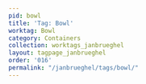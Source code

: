 ```yaml
---
pid: bowl
title: 'Tag: Bowl'
worktag: Bowl
category: Containers
collection: worktags_janbrueghel
layout: tagpage_janbrueghel
order: '016'
permalink: "/janbrueghel/tags/bowl/"
---
```

